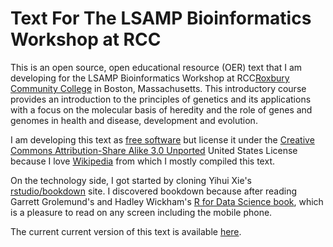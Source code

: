 # Text For The LSAMP Bioinformatics Workshop at RCC

This is an open source, open educational resource (OER) text that I am  developing for the LSAMP Bioinformatics Workshop at RCC[Roxbury Community College](http://www.rcc.mass.edu) in Boston, Massachusetts. This introductory course provides an introduction to the principles of genetics and its applications with a focus on the molecular basis of heredity and the role of genes and genomes in health and disease, development and evolution.  

I am developing this text as [free software](https://www.gnu.org/philosophy/free-sw.en.html) but license it under the [Creative Commons Attribution-Share Alike 3.0 Unported](https://creativecommons.org/licenses/by-sa/3.0/deed.en) United States License because I love [Wikipedia](https://www.wikipedia.org) from which I mostly compiled this text.

On the technology side, I got started by cloning Yihui Xie's [rstudio/bookdown](https://github.com/rstudio/bookdown) site. I discovered bookdown because after reading Garrett Grolemund's and Hadley Wickham's [R for Data Science book](http://r4ds.had.co.nz), which is a pleasure to read on any screen including the mobile phone.

The current current version of this text is available [here](https://nikolaussucher.github.io/bioinformatics/).
